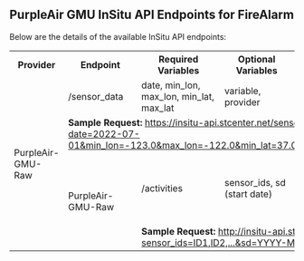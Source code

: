 ## PurpleAir GMU InSitu API Endpoints for FireAlarm

Below are the details of the available InSitu API endpoints:

<table>
  <tr>
    <th>Provider</th>
    <th>Endpoint</th>
    <th>Required Variables</th>
    <th>Optional Variables</th>
    <th>Constraints</th>
  </tr>
  <tr>
    <td rowspan="4">PurpleAir-GMU-Raw</td>
    <td>/sensor_data</td>
    <td>date, min_lon, max_lon, min_lat, max_lat</td>
    <td>variable, provider</td>
    <td>No specific constraints</td>
  </tr>
  <tr>
    <td colspan="4"><strong>Sample Request:</strong> <a href="https://insitu-api.stcenter.net/sensor_data?date=2022-07-01&min_lon=-123.0&max_lon=-122.0&min_lat=37.0&max_lat=38.0">https://insitu-api.stcenter.net/sensor_data?date=2022-07-01&min_lon=-123.0&max_lon=-122.0&min_lat=37.0&max_lat=38.0</a></td>
  </tr>
  <tr>
    <td rowspan="2">PurpleAir-GMU-Raw</td>
    <td>/activities</td>
    <td>sensor_ids, sd (start date)</td>
    <td>ed (end date), provider</td>
    <td>Max 10 sensors, no end date for raw data</td>
  </tr>
  <tr>
    <td colspan="4"><strong>Sample Request:</strong> <a href="http://insitu-api.stcenter.net/activities?sensor_ids=ID1,ID2,...&sd=YYYY-MM-DD">http://insitu-api.stcenter.net/activities?sensor_ids=ID1,ID2,...&sd=YYYY-MM-DD</a></td>
  </tr>
</table>




